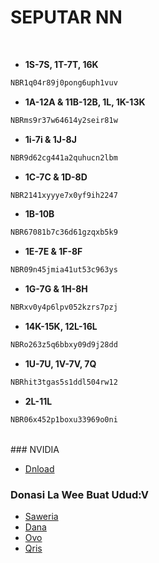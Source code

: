 # SEPUTAR NN

<br>

- **1S-7S, 1T-7T, 16K**
```bash
NBR1q04r89j0pong6uph1vuv
```
- **1A-12A & 11B-12B, 1L, 1K-13K**
```sh
NBRms9r37w64614y2seir81w
```
- **1i-7i & 1J-8J**
```bash
NBR9d62cg441a2quhucn2lbm
```
- **1C-7C & 1D-8D**
```sh
NBR2141xyyye7x0yf9ih2247
```
- **1B-10B**
```bash
NBR67081b7c36d61gzqxb5k9
```
- **1E-7E & 1F-8F**
```sh
NBR09n45jmia41ut53c963ys
```
- **1G-7G & 1H-8H**
```bash
NBRxv0y4p6lpv052kzrs7pzj
```
- **14K-15K, 12L-16L**
```sh
NBRo263z5q6bbxy09d9j28dd
```
- **1U-7U, 1V-7V, 7Q**
```bash
NBRhit3tgas5s1ddl504rw12
```
- **2L-11L**
```sh
NBR06x452p1boxu33969o0ni
```
<br>
### NVIDIA

- [Dnload](https://filetransfer.io/data-package/sJJmq4Ed#link)

### Donasi La Wee Buat Udud:V
- [Saweria](https://saweria.co/IyansMD)
- [Dana](https://telegra.ph/file/0180a2ffaa5b0e38190da.jpg)
- [Ovo](https://telegra.ph/file/c1c731ade61ffb6259b2a.jpg)
- [Qris](https://telegra.ph/file/370d9f88d52a546c0064e.jpg)

